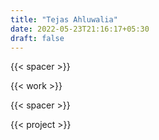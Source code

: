 ```yaml
---
title: "Tejas Ahluwalia"
date: 2022-05-23T21:16:17+05:30
draft: false
---
```


{{< spacer >}}

{{< work >}}

{{< spacer >}}

{{< project >}}
